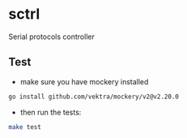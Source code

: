 # sctrl
Serial protocols controller

## Test
- make sure you have mockery installed
```sh
go install github.com/vektra/mockery/v2@v2.20.0
```
- then run the tests:
```sh
make test
```
